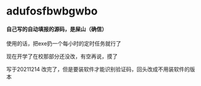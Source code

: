 # adufosfbwbgwbo
#### 自己写的自动填报的源码，是屎山（确信）
使用的话，把exe扔一个每小时的定时任务就行了

现在开学了在校那部分还没改，有空再说，摸了


写于20211214
改完了，但是要装软件才能识别验证码，回头改成不用装软件的版本
